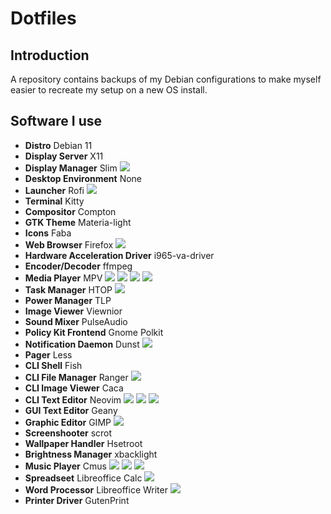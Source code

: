 # Dotfiles

## Introduction
A repository contains backups of my Debian configurations to make myself easier to recreate my setup on a new OS install.

## Software I use
- **Distro** Debian 11
- **Display Server** X11
- **Display Manager** Slim
![](https://i.imgur.com/nUNa3Ws.png)
- **Desktop Environment** None
- **Launcher** Rofi
![](https://imgur.com/cmQFJji.png)
- **Terminal** Kitty
- **Compositor** Compton
- **GTK Theme** Materia-light
- **Icons** Faba
- **Web Browser** Firefox
![](https://imgur.com/1USbRal.png)
- **Hardware Acceleration Driver** i965-va-driver
- **Encoder/Decoder** ffmpeg
- **Media Player** MPV
![](https://imgur.com/WEo0CDK.png)
![](https://imgur.com/E1nOJiE.png)
![](https://imgur.com/xM3YsVl.png)
![](https://imgur.com/NPGzAvy.png)
- **Task Manager** HTOP
![](https://imgur.com/AM76LMf.png)
- **Power Manager** TLP
- **Image Viewer** Viewnior
- **Sound Mixer** PulseAudio
- **Policy Kit Frontend** Gnome Polkit
- **Notification Daemon** Dunst
![](https://imgur.com/LRpg6i9.png)
- **Pager** Less
- **CLI Shell** Fish
- **CLI File Manager** Ranger
![](https://imgur.com/gjbazp.pngJ)
- **CLI Image Viewer** Caca
- **CLI Text Editor** Neovim
![](https://imgur.com/8AVGrcH.png)
![](https://imgur.com/4deA5tS.png)
![](https://imgur.com/7brOSuK.png)
- **GUI Text Editor** Geany
- **Graphic Editor** GIMP
![]([https://imgur.com/ij4wv6b.png)
- **Screenshooter** scrot
- **Wallpaper Handler** Hsetroot
- **Brightness Manager** xbacklight
- **Music Player** Cmus
![](https://imgur.com/dpr071F.png)
![](https://imgur.com/BGbSj5c.png)
![](https://imgur.com/LrPfkD1.png)
- **Spreadseet** Libreoffice Calc
![](https://imgur.com/eZ2kyl1.png)
- **Word Processor** Libreoffice Writer
![](https://imgur.com/UsWzYH1)
- **Printer Driver** GutenPrint
